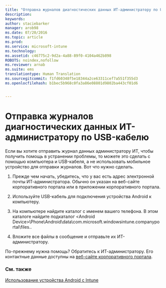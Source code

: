 ```yaml
---
title: "Отправка журналов диагностических данных ИТ-администратору по USB-кабелю | Microsoft Intune"
description: 
keywords: 
author: staciebarker
manager: arob98
ms.date: 07/20/2016
ms.topic: article
ms.prod: 
ms.service: microsoft-intune
ms.technology: 
ms.assetid: c46775c2-9d2a-4a88-89f0-4104a462b898
ROBOTS: noindex,nofollow
ms.reviewer: arnab
ms.suite: ems
translationtype: Human Translation
ms.sourcegitcommit: f1fd60348f5e18344a2ce63311cef7a551f355d3
ms.openlocfilehash: b1bec5b968c0fa3a86e08801d9802ba443cf01d6


---
```



# Отправка журналов диагностических данных ИТ-администратору по USB-кабелю

Если вы хотите отправить журнал данных администратору ИТ, чтобы получить помощь в устранении проблемы, то можете это сделать с помощью компьютера и USB-кабеля, а не использовать мобильное устройство для отправки журналов. Вот что нужно сделать.

1.  Прежде чем начать, убедитесь, что у вас есть адрес электронной почты ИТ-администратора. Обычно он указан на веб-сайте корпоративного портала или в приложении корпоративного портала.

2.  Используйте USB-кабель для подключения устройства Android к компьютеру.

3.  На компьютере найдите каталог с именем вашего телефона. В этом каталоге найдите подкаталог &lt;Android Device&gt;\Phone\Android\data\com.microsoft.windowsintune.companyportal\files.\.

4.  Вложите все файлы в сообщение и отправьте их ИТ-администратору.

По-прежнему нужна помощь? Обратитесь к ИТ-администратору. Его контактные данные доступны на [веб-сайте корпоративного портала](http://portal.manage.microsoft.com).

### См. также
[Использование устройства Android с Intune](using-your-android-device-with-intune.md)


<!--HONumber=Jul16_HO3-->


